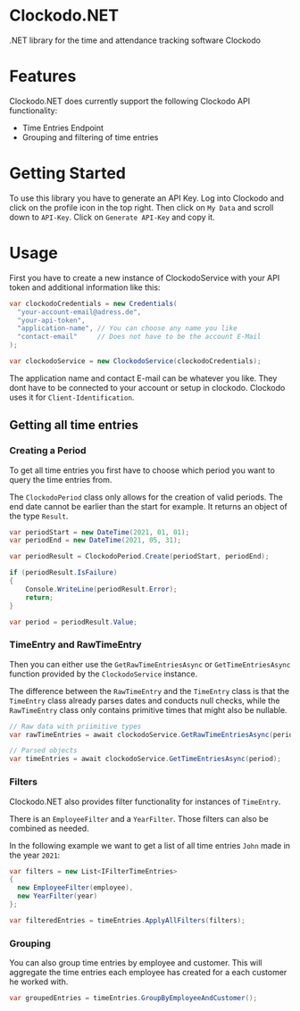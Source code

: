 # Clockodo.NET
.NET library for the time and attendance tracking software Clockodo

# Features
Clockodo.NET does currently support the following Clockodo API functionality:

- Time Entries Endpoint
- Grouping and filtering of time entries

# Getting Started
To use this library you have to generate an API Key. Log into Clockodo and click on the profile icon in the top right. Then click on `My Data` and scroll down to `API-Key`. Click on `Generate API-Key` and copy it.

# Usage
First you have to create a new instance of ClockodoService with your API token and additional information like this:
```csharp
var clockodoCredentials = new Credentials(
  "your-account-email@adress.de",
  "your-api-token",
  "application-name", // You can choose any name you like
  "contact-email"     // Does not have to be the account E-Mail
);

var clockodoService = new ClockodoService(clockodoCredentials);
```
The application name and contact E-mail can be whatever you like. They dont have to be connected to your account or setup in clockodo. Clockodo uses it for `Client-Identification`.

## Getting all time entries

### Creating a Period
To get all time entries you first have to choose which period you want to query the time entries from.

The `ClockodoPeriod` class only allows for the creation of valid periods. The end date cannot be earlier than the start for example. It returns an object of the type `Result`.

```csharp
var periodStart = new DateTime(2021, 01, 01);
var periodEnd = new DateTime(2021, 05, 31);

var periodResult = ClockodoPeriod.Create(periodStart, periodEnd);

if (periodResult.IsFailure)
{
    Console.WriteLine(periodResult.Error);
    return;
}

var period = periodResult.Value;
```

### TimeEntry and RawTimeEntry
Then you can either use the `GetRawTimeEntriesAsync` or `GetTimeEntriesAsync` function provided by the `ClockodoService` instance.

The difference between the `RawTimeEntry` and the `TimeEntry` class is that the `TimeEntry` class already parses dates and conducts null checks, while the `RawTimeEntry` class only contains primitive times that might also be nullable.

```csharp
// Raw data with priimitive types
var rawTimeEntries = await clockodoService.GetRawTimeEntriesAsync(period);

// Parsed objects
var timeEntries = await clockodoService.GetTimeEntriesAsync(period);
```

### Filters
Clockodo.NET also provides filter functionality for instances of `TimeEntry`. 

There is an `EmployeeFilter` and a `YearFilter`. Those filters can also be combined as needed. 

In the following example we want to get a list of all time entries `John` made in the year `2021`:

```csharp
var filters = new List<IFilterTimeEntries>
{
  new EmployeeFilter(employee),
  new YearFilter(year)
};

var filteredEntries = timeEntries.ApplyAllFilters(filters);       
```

### Grouping
You can also group time entries by employee and customer. This will aggregate the time entries each employee has created for a each customer he worked with.

```csharp
var groupedEntries = timeEntries.GroupByEmployeeAndCustomer();
```
